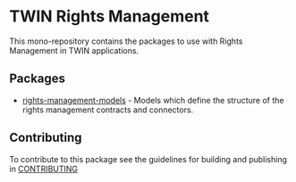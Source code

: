 # TWIN Rights Management

This mono-repository contains the packages to use with Rights Management in TWIN applications.

## Packages

- [rights-management-models](packages/rights-management-models/README.md) - Models which define the structure of the rights management contracts and connectors.

## Contributing

To contribute to this package see the guidelines for building and publishing in [CONTRIBUTING](./CONTRIBUTING.md)
